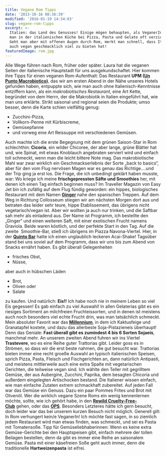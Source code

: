 ```yaml
---
title: Vegane Rom Tipps
date: '2013-10-16 08:36:39'
modified: '2016-01-19 14:34:03'
slug: vegane-rom-tipps
excerpt: >-
  Italien: das Land des Genusses! Einige mögen behaupten, als VeganerIn müsse
  man in der italienischen Küche bei Pizza, Pasta und Gelato oft verzichten.
  Geht man aber mit offenen Augen durch Rom, merkt man schnell, dass Italien
  auch vegan geschmacklich viel zu bieten hat!
featuredImage: rom.jpg
---
```


Alle Wege führen nach Rom, früher oder später. Laura hat die veganen Seiten der italienische Hauptstadt für uns ausgekundschaftet. Hier kommen ihre Tipps für einen veganen Rom-Aufenthalt: Das Restaurant **UPM ([Un Punto Macrobiotico](http://www.happycow.net/reviews/un-punto-macrobiotico-rome-5399))**, das wir am ersten Abend in der Nähe unseres Hotels gefunden haben, entpuppte sich, wie man auch ohne Italienisch-Kenntnisse entziffern kann, als ein _makrobiotisches Restaurant_, eine Art Kette, begründet von dem Herrn, der die Makrobiotik in Italien eingeführt hat, wie man uns erklärte. Strikt saisonal und regional seien die Produkte; umso besser, denn die Karte schien vielfältig genug:

*   Zucchini-Pizza,
*   Vollkorn-Penne mit Kürbiscreme,
*   Gemüsepfanne
*   und vorweg eine Art Reissuppe mit verschiedenen Gemüsen.

Auch machte ich die erste Begegnung mit dem grünen Saison-Star in Rom schlechthin: **Cicoria**, ein wilder Chicoree, der aber lange, grüne Blätter hat und, wie Spinat, mit etwas Knoblauch angebraten serviert wird und einfach toll schmeckt, wenn man die leicht bittere Note mag. Das makrobiotische Mahl war zwar wirklich ein Geschmackserlebnis der Sorte „back to basics“, aber für den vom Flug nervösen Magen war es genau das Richtige….und der Trip ging ja erst los. Die Frage, die ich unbedingt geklärt haben musste, war: Wo kriege ich meine **frischgepressten Säfte und Smoothies** her, mit denen ich einen Tag einfach beginnen muss? Im Traveller Magazin von Easy Jet bin ich zufällig auf dem Flug fündig geworden: ein hippes, biologisches Restaurant mit dem Namen [**Ginger**](http://www.ginger.roma.it/?p=253&lang=en) nahe den spanischen Treppen. Auf dem Weg in Richtung Collosseum stiegen wir am nächsten Morgen dort aus und betraten das leider sehr teure, hippe Etablissement, das übrigens nicht vegetarisch/vegan ist. Aber wir wollten ja auch nur trinken, und die Saftbar sah mehr als einladend aus. Der Name ist Programm, ich bestellte den „Ginger“ und einen weiteren Saft, mit einer exotischen Frucht namens Graviola. Beide waren köstlich, und der perfekte Start in den Tag. Auf die zweite  Smoothie-Bar, stieß ich übrigens im Piazza Navona-Viertel. Hier, in der [**Quinto Bar**](http://www.quintogel.it/ ) hatte ich einen unglaublich leckeren Acai-Shake! Tagsüber stand bei uns soviel auf dem Programm, dass wir uns bis zum Abend von Snacks ernährt haben. Es gibt überall Gelegenheiten

*   frisches Obst,
*   Nüsse,

aber auch in hübschen Läden

*   Brot,
*   Oliven oder
*   Salate

zu kaufen. Und natürlich: **Eis!!** Ich habe noch nie in meinem Leben so viel Eis gegessen! Es gab einfach zu viel Auswahl! In allen Gelaterias gibt es ein riesiges Sortiment an milchfreien Fruchteissorten, und in denen ist meistens auch noch besonders viel echte Frucht drin, was man tatsächlich schmeckt. Mein absoluter Favorit war das [**Millennium**](http://www.gelateriamillennium.it/prodotti/gelato-di-soia), in dem ich Kaktusfeige und Granatapfel kostete, und dazu das allerbeste Soja-Pistazieneis überhaupt! Denn das Geniale: **Fast überall gibt es zumindest 4 bis 6 Sorten Sojaeis**, manchmal mehr. <!-- Image removed (no copyright): rom-essen-640x224.jpg --> An unserem zweiten Abend fuhren wir ins Viertel **Trastevere**, wo es eine Reihe guter Trattorias gibt. Leider goss es in Strömen, so dass wir die erst beste nahmen, die gut besucht war. Trattorias bieten immer eine recht groeße Auswahl an typisch italienischen Speisen, sprich Pizza, Pasta, Fleisch und Fischgerichten an, dann natürlich Antipasti, und meistens mittlerweile auch eine extra Spalte mit vegetarischen Gerichten, die teilweise vegan sind. Ich wählte den Teller mit gegrilltem Gemüse, der aus Aubergine, Zucchini, Paprika, dem besagten Chicoria und außerdem eingelegten Artischocken bestand. Die Italiener wissen einfach, wie man einfache Zutaten extrem schmackhaft zubereitet. Auf jeden Fall war das Gemüse ein Genuss. Dazu ein paar Pommes Frites und Brot mit Olivenöl. Wer die wirklich vegane Szene Roms ein wenig kennenlernen möchte, sollte, wie ich gehört habe, in den [**Rewild Cruelty-Free-Club**](http://www.rewild.it/) gehen, oder das [**OPS**](http://opsveg.com/). Besonders Letzteres hätte ich gern besucht, doch leider war das bei unserem kurzen Besuch nicht möglich. Generell gilt: In Rom verhungert kein/e VeganerIn! Ich möchte fast sagen, in so ziemlich jedem Restaurant wird man etwas finden, was schmeckt, und sei es Pasta mit Tomatensoße. Tipp für Gemüseliebhaberinnen: Wenn es keine extra Gemüse-Gerichte bei den Hauptspeisen gibt, einfach mehrere der tollen Beilagen bestellen, denn da gibt es immer eine Reihe an saisonalem Gemüse. Pasta mit einer käsefreien Soße geht auch immer, denn die traditionelle **Hartweizenpasta** ist eifrei. <!-- Image removed (no copyright): rom-sehenswürdigkeiten-640x211.jpg -->
